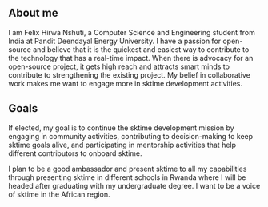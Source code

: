 ## About me

I am Felix Hirwa Nshuti, a Computer Science and Engineering student from India at Pandit Deendayal Energy University. I have a passion for open-source and believe that it is the quickest and easiest way to contribute to the technology that has a real-time impact. When there is advocacy for an open-source project, it gets high reach and attracts smart minds to contribute to strengthening the existing project. My belief in collaborative work makes me want to engage more in sktime development activities.

## Goals

If elected, my goal is to continue the sktime development mission by engaging in community activities, contributing to decision-making to keep sktime goals alive, and participating in mentorship activities that help different contributors to onboard sktime.

I plan to be a good ambassador and present sktime to all my capabilities through presenting sktime in different schools in Rwanda where I will be headed after graduating with my undergraduate degree. I want to be a voice of sktime in the African region.
